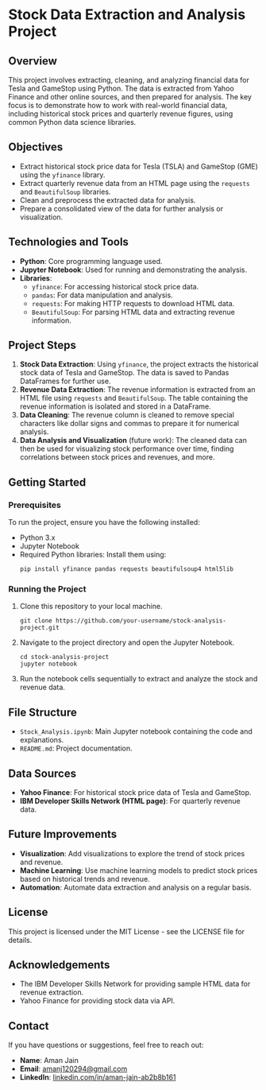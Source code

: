 # Stock Data Extraction and Analysis Project

## Overview

This project involves extracting, cleaning, and analyzing financial data for Tesla and GameStop using Python. The data is extracted from Yahoo Finance and other online sources, and then prepared for analysis. The key focus is to demonstrate how to work with real-world financial data, including historical stock prices and quarterly revenue figures, using common Python data science libraries.

## Objectives

- Extract historical stock price data for Tesla (TSLA) and GameStop (GME) using the `yfinance` library.
- Extract quarterly revenue data from an HTML page using the `requests` and `BeautifulSoup` libraries.
- Clean and preprocess the extracted data for analysis.
- Prepare a consolidated view of the data for further analysis or visualization.

## Technologies and Tools

- **Python**: Core programming language used.
- **Jupyter Notebook**: Used for running and demonstrating the analysis.
- **Libraries**:
  - `yfinance`: For accessing historical stock price data.
  - `pandas`: For data manipulation and analysis.
  - `requests`: For making HTTP requests to download HTML data.
  - `BeautifulSoup`: For parsing HTML data and extracting revenue information.

## Project Steps

1. **Stock Data Extraction**: Using `yfinance`, the project extracts the historical stock data of Tesla and GameStop. The data is saved to Pandas DataFrames for further use.
2. **Revenue Data Extraction**: The revenue information is extracted from an HTML file using `requests` and `BeautifulSoup`. The table containing the revenue information is isolated and stored in a DataFrame.
3. **Data Cleaning**: The revenue column is cleaned to remove special characters like dollar signs and commas to prepare it for numerical analysis.
4. **Data Analysis and Visualization** (future work): The cleaned data can then be used for visualizing stock performance over time, finding correlations between stock prices and revenues, and more.

## Getting Started

### Prerequisites

To run the project, ensure you have the following installed:

- Python 3.x
- Jupyter Notebook
- Required Python libraries: Install them using:
  ```
  pip install yfinance pandas requests beautifulsoup4 html5lib
  ```

### Running the Project

1. Clone this repository to your local machine.
   ```
   git clone https://github.com/your-username/stock-analysis-project.git
   ```
2. Navigate to the project directory and open the Jupyter Notebook.
   ```
   cd stock-analysis-project
   jupyter notebook
   ```
3. Run the notebook cells sequentially to extract and analyze the stock and revenue data.

## File Structure

- `Stock_Analysis.ipynb`: Main Jupyter notebook containing the code and explanations.
- `README.md`: Project documentation.

## Data Sources

- **Yahoo Finance**: For historical stock price data of Tesla and GameStop.
- **IBM Developer Skills Network (HTML page)**: For quarterly revenue data.

## Future Improvements

- **Visualization**: Add visualizations to explore the trend of stock prices and revenue.
- **Machine Learning**: Use machine learning models to predict stock prices based on historical trends and revenue.
- **Automation**: Automate data extraction and analysis on a regular basis.

## License

This project is licensed under the MIT License - see the LICENSE file for details.

## Acknowledgements

- The IBM Developer Skills Network for providing sample HTML data for revenue extraction.
- Yahoo Finance for providing stock data via API.

## Contact

If you have questions or suggestions, feel free to reach out:
- **Name**: Aman Jain
- **Email**: amanj120294@gmail.com
- **LinkedIn**: [linkedin.com/in/aman-jain-ab2b8b161](https://www.linkedin.com/in/aman-jain-ab2b8b161)
